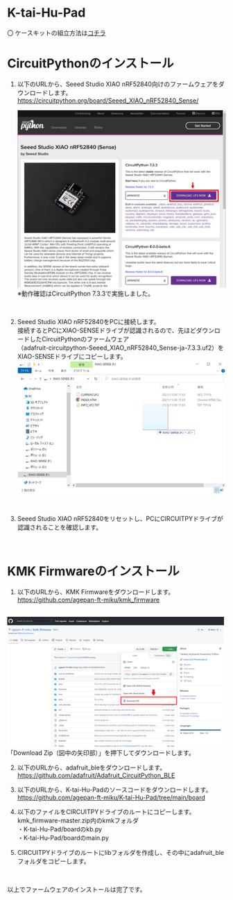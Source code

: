 # K-tai-Hu-Pad

〇 ケースキットの組立方法は[コチラ](/BuildGuide_CaseKit.md)

# CircuitPythonのインストール

1. 以下のURLから、Seeed Studio XIAO nRF52840向けのファームウェアをダウンロードします。<br>
    https://circuitpython.org/board/Seeed_XIAO_nRF52840_Sense/

    <img src="img/img01_1.PNG" width="500px" /> <br>
	※動作確認はCircuitPython 7.3.3で実施しました。<br>
 <br>

2. Seeed Studio XIAO nRF52840をPCに接続します。<br>
接続するとPCにXIAO-SENSEドライブが認識されるので、先ほどダウンロードしたCircuitPythonのファームウェア<br>
（adafruit-circuitpython-Seeed_XIAO_nRF52840_Sense-ja-7.3.3.uf2）をXIAO-SENSEドライブにコピーします。<br>
    <img src="img/img02.PNG" width="500px" /> <br>
<br>

3. Seeed Studio XIAO nRF52840をリセットし、PCにCIRCUITPYドライブが認識されることを確認します。<br>
 <br>

# KMK Firmwareのインストール

1. 以下のURLから、KMK Firmwareをダウンロードします。<br>
https://github.com/agepan-ft-miku/kmk_firmware
<br>
<img src="img/img03.PNG" width="500px" /> <br>
「Download Zip（図中の矢印部）」を押下してダウンロードします。

2. 以下のURLから、adafruit_bleをダウンロードします。<br>
https://github.com/adafruit/Adafruit_CircuitPython_BLE

3. 以下のURLから、K-tai-Hu-Padのソースコードをダウンロードします。<br>
https://github.com/agepan-ft-miku/K-tai-Hu-Pad/tree/main/board


4. 以下のファイルをCIRCUITPYドライブのルートにコピーします。<br>
kmk_firmware-master.zip内のkmkフォルダ<br>
・K-tai-Hu-Pad/boardのkb.py<br>
・K-tai-Hu-Pad/boardのmain.py<br>

5. CIRCUITPYドライブのルートにlibフォルダを作成し、その中にadafruit_bleフォルダをコピーします。<br>
<br>

以上でファームウェアのインストールは完了です。<br>
<br>


